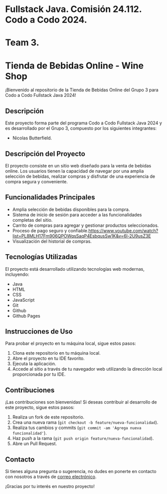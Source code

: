 # Fullstack Java. Comisión 24.112. Codo a Codo 2024.
# Team 3.
# Tienda de Bebidas Online - Wine Shop

¡Bienvenido al repositorio de la Tienda de Bebidas Online del Grupo 3 para Codo a Codo Fullstack Java 2024!

## Descripción

Este proyecto forma parte del programa Codo a Codo Fullstack Java 2024 y es desarrollado por el Grupo 3, compuesto por los siguientes integrantes:

- Nicolas Butterfield.

## Descripción del Proyecto

El proyecto consiste en un sitio web diseñado para la venta de bebidas online. Los usuarios tienen la capacidad de navegar por una amplia selección de bebidas, realizar compras y disfrutar de una experiencia de compra segura y conveniente.

## Funcionalidades Principales

- Amplia selección de bebidas disponibles para la compra.
- Sistema de inicio de sesión para acceder a las funcionalidades completas del sitio.
- Carrito de compras para agregar y gestionar productos seleccionados.
- Proceso de pago seguro y confiable.https://www.youtube.com/watch?list=PL8MLH17Fm906QPOWqsSaqP4EsbqusSw1K&v=6l-2U9usZ3E
- Visualización del historial de compras.

## Tecnologías Utilizadas

El proyecto está desarrollado utilizando tecnologías web modernas, incluyendo:

- Java
- HTML
- CSS
- JavaScript
- Git
- Github
- Github Pages

## Instrucciones de Uso

Para probar el proyecto en tu máquina local, sigue estos pasos:

1. Clona este repositorio en tu máquina local.
2. Abre el proyecto en tu IDE favorito.
3. Ejecuta la aplicación.
4. Accede al sitio a través de tu navegador web utilizando la dirección local proporcionada por tu IDE.

## Contribuciones

¡Las contribuciones son bienvenidas! Si deseas contribuir al desarrollo de este proyecto, sigue estos pasos:

1. Realiza un fork de este repositorio.
2. Crea una nueva rama (`git checkout -b feature/nueva-funcionalidad`).
3. Realiza tus cambios y commits (`git commit -am 'Agrega nueva funcionalidad'`).
4. Haz push a la rama (`git push origin feature/nueva-funcionalidad`).
5. Abre un Pull Request.

## Contacto

Si tienes alguna pregunta o sugerencia, no dudes en ponerte en contacto con nosotros a través de [correo electrónico](nicobutter@gmail.com).

¡Gracias por tu interés en nuestro proyecto!
